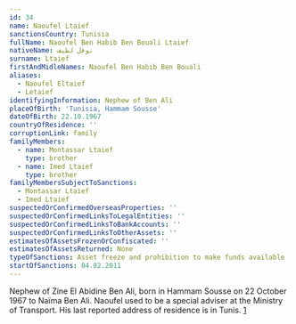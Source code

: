 ```yaml
---
id: 34
name: Naoufel Ltaief
sanctionsCountry: Tunisia
fullName: Naoufel Ben Habib Ben Bouali Ltaief
nativeName: نوفل لطيف
surname: Ltaief
firstAndMidleNames: Naoufel Ben Habib Ben Bouali
aliases:
  - Naoufel Eltaief
  - Letaief
identifyingInformation: Nephew of Ben Ali
placeOfBirth: 'Tunisia, Hammam Sousse'
dateOfBirth: 22.10.1967
countryOfResidence: ''
corruptionLink: family
familyMembers:
  - name: Montassar Ltaief
    type: brother
  - name: Imed Ltaief
    type: brother
familyMembersSubjectToSanctions:
  - Montassar Ltaief
  - Imed Ltaief
suspectedOrConfirmedOverseasProperties: ''
suspectedOrConfirmedLinksToLegalEntities: ''
suspectedOrConfirmedLinksToBankAccounts: ''
suspectedOrConfirmedLinksToOtherAssets: ''
estimatesOfAssetsFrozenOrConfiscated: ''
estimatesOfAssetsReturned: None
typeOfSanctions: Asset freeze and prohibition to make funds available
startOfSanctions: 04.02.2011
---
```

Nephew of Zine El Abidine Ben Ali, born in Hammam Sousse on 22 October 1967 to 
Naïma Ben Ali. Naoufel used to be a special adviser at the Ministry of 
Transport. His last reported address of residence is in Tunis. 
[1](https://eur-lex.europa.eu/legal-content/EN/TXT/?uri=CELEX:02011R0101-20170128)
